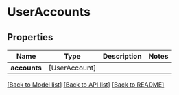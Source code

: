 # UserAccounts

## Properties
Name | Type | Description | Notes
------------ | ------------- | ------------- | -------------
**accounts** | [UserAccount] |  | 

[[Back to Model list]](../README.md#documentation-for-models) [[Back to API list]](../README.md#documentation-for-api-endpoints) [[Back to README]](../README.md)


